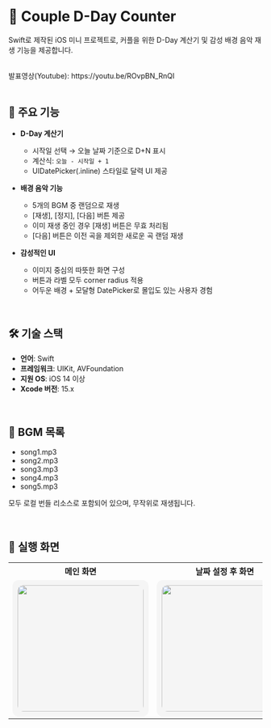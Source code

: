 # 💑 Couple D-Day Counter

Swift로 제작된 iOS 미니 프로젝트로, 커플을 위한 D-Day 계산기 및 감성 배경 음악 재생 기능을 제공합니다.

<br/>
발표영상(Youtube): https://youtu.be/ROvpBN_RnQI
<br />
<br />

## 📱 주요 기능

- **D-Day 계산기**
  - 시작일 선택 → 오늘 날짜 기준으로 D+N 표시
  - 계산식: `오늘 - 시작일 + 1`
  - UIDatePicker(.inline) 스타일로 달력 UI 제공

- **배경 음악 기능**
  - 5개의 BGM 중 랜덤으로 재생
  - [재생], [정지], [다음] 버튼 제공
  - 이미 재생 중인 경우 [재생] 버튼은 무효 처리됨
  - [다음] 버튼은 이전 곡을 제외한 새로운 곡 랜덤 재생

- **감성적인 UI**
  - 이미지 중심의 따뜻한 화면 구성
  - 버튼과 라벨 모두 corner radius 적용
  - 어두운 배경 + 모달형 DatePicker로 몰입도 있는 사용자 경험

<br/>

## 🛠 기술 스택

- **언어**: Swift
- **프레임워크**: UIKit, AVFoundation
- **지원 OS**: iOS 14 이상
- **Xcode 버전**: 15.x

<br/>

## 🎵 BGM 목록

- song1.mp3  
- song2.mp3  
- song3.mp3  
- song4.mp3  
- song5.mp3  

모두 로컬 번들 리소스로 포함되어 있으며, 무작위로 재생됩니다.

<br/>

## 📸 실행 화면

<table>
  <tr>
    <th style="text-align:center;">메인 화면</th>
    <th style="text-align:center;">날짜 설정 후 화면</th>
  </tr>
  <tr>
    <td align="center">
      <div style="background-color:#f5f5f5; padding:10px; border-radius:12px; display:inline-block;">
        <img src="https://github.com/user-attachments/assets/d2c87ec5-c9a4-4f7a-a63b-82c5bd2f7eb8" width="250" style="border-radius:12px;" />
      </div>
    </td>
    <td align="center">
      <div style="background-color:#f5f5f5; padding:10px; border-radius:12px; display:inline-block;">
        <img src="https://github.com/user-attachments/assets/68773612-80af-4f46-a634-e5890bea91ed" width="250" style="border-radius:12px;" />
      </div>
    </td>
  </tr>
</table>

